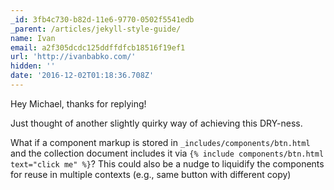 ```yaml
---
_id: 3fb4c730-b82d-11e6-9770-0502f5541edb
_parent: /articles/jekyll-style-guide/
name: Ivan
email: a2f305dcdc125ddffdfcb18516f19ef1
url: 'http://ivanbabko.com/'
hidden: ''
date: '2016-12-02T01:18:36.708Z'
---
```


Hey Michael, thanks for replying!

Just thought of another slightly quirky way of achieving this DRY-ness.

What if a component markup is stored in `_includes/components/btn.html` and the
collection document includes it via
`{% include components/btn.html text="click me" %}`? This could also be a nudge
to liquidify the components for reuse in multiple contexts (e.g., same button
with different copy)
